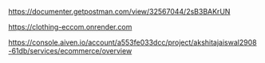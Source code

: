 https://documenter.getpostman.com/view/32567044/2sB3BAKrUN


https://clothing-eccom.onrender.com


https://console.aiven.io/account/a553fe033dcc/project/akshitajaiswal2908-61db/services/ecommerce/overview


